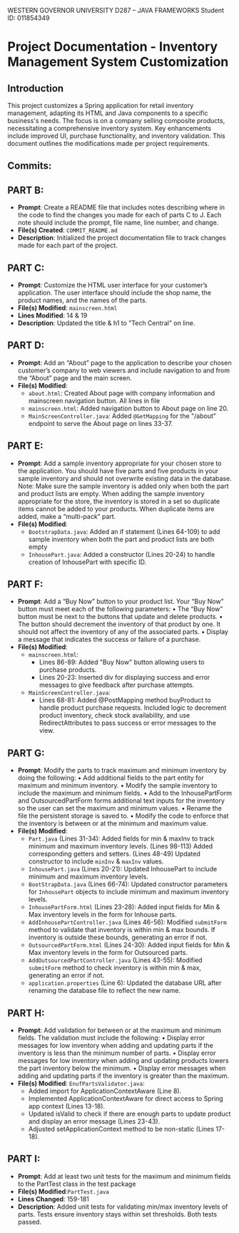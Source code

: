 WESTERN GOVERNOR UNIVERSITY
D287 – JAVA FRAMEWORKS
Student ID: 011854349

# Project Documentation - Inventory Management System Customization

## Introduction
This project customizes a Spring application for retail inventory management, adapting its HTML and Java components to a specific business's needs. The focus is on a company selling composite products, necessitating a comprehensive inventory system. Key enhancements include improved UI, purchase functionality, and inventory validation. This document outlines the modifications made per project requirements.


## Commits:

## PART B: 
- **Prompt**: Create a README file that includes notes describing where in the code to find the changes you made for each of parts C to J. Each note should include the prompt, file name, line number, and change.
- **File(s) Created**: `COMMIT_README.md`
- **Description**: Initialized the project documentation file to track changes made for each part of the project.

## PART C: 
- **Prompt**: Customize the HTML user interface for your customer’s application. The user interface should include the shop name, the product names, and the names of the parts.
- **File(s) Modified**: `mainscreen.html`
- **Lines Modified**: 14 & 19
- **Description**: Updated the title & h1 to "Tech Central" on line.

## PART D: 
- **Prompt**: Add an “About” page to the application to describe your chosen customer’s company to web viewers and include navigation to and from the “About” page and the main screen.
- **File(s) Modified**: 
  - `about.html`: Created About page with company information and mainscreen navigation button. All lines in file
  - `mainscreen.html`: Added navigation button to About page on line 20.
  - `MainScreenController.java`: Added `@GetMapping` for the "/about" endpoint to serve the About page on lines 33-37.

## PART E:
- **Prompt**: Add a sample inventory appropriate for your chosen store to the application. You should have five parts and five products in your sample inventory and should not overwrite existing data in the database.
Note: Make sure the sample inventory is added only when both the part and product lists are empty. When adding the sample inventory appropriate for the store, the inventory is stored in a set so duplicate items cannot be added to your products. When duplicate items are added, make a “multi-pack” part.
- **File(s) Modified**:
  - `BootstrapData.java`: Added an if statement (Lines 64-109) to add sample inventory when both the part and product lists are both empty
  - `InhousePart.java`: Added a constructor (Lines 20-24) to handle creation of InhousePart with specific ID.

## PART F:
- **Prompt**: Add a “Buy Now” button to your product list. Your “Buy Now” button must meet each of the following parameters:
  •  The “Buy Now” button must be next to the buttons that update and delete products.
  •  The button should decrement the inventory of that product by one. It should not affect the inventory of any of the associated parts.
  •  Display a message that indicates the success or failure of a purchase.
- **File(s) Modified**:
  - `mainscreen.html`:
    - Lines 86-89: Added "Buy Now" button allowing users to purchase products.
    - Lines 20-23: Inserted div for displaying success and error messages to give feedback after purchase attempts.
  - `MainScreenController.java`:
    - Lines 68-81: Added @PostMapping method buyProduct to handle product purchase requests. Included logic to decrement product inventory, check stock availability, and use RedirectAttributes to pass success or error messages to the view.

## PART G:
- **Prompt**: Modify the parts to track maximum and minimum inventory by doing the following:
  •  Add additional fields to the part entity for maximum and minimum inventory.
  •  Modify the sample inventory to include the maximum and minimum fields.
  •  Add to the InhousePartForm and OutsourcedPartForm forms additional text inputs for the inventory so the user can set the maximum and minimum values.
  •  Rename the file the persistent storage is saved to.
  •  Modify the code to enforce that the inventory is between or at the minimum and maximum value.
- **File(s) Modified**:
  - `Part.java` (Lines 31-34): Added fields for min & maxInv to track minimum and maximum inventory levels. (Lines 98-113) Added corresponding getters and setters. (Lines 48-49) Updated constructor to include `minInv` & `maxInv` values.
  - `InhousePart.java` (Lines 20-21): Updated InhousePart to include minimum and maximum inventory levels.
  - `BootStrapData.java` (Lines 66-74): Updated constructor parameters for `InhousePart` objects to include minimum and maximum inventory levels.
  - `InhousePartForm.html` (Lines 23-28): Added input fields for Min & Max inventory levels in the form for Inhouse parts.
  - `AddInhousePartController.java` (Lines 46-56): Modified `submitForm` method to validate that inventory is within min & max bounds. If inventory is outside these bounds, generating an error if not.
  - `OutsourcedPartForm.html` (Lines 24-30): Added input fields for Min & Max inventory levels in the form for Outsourced parts.
  - `AddOutsourcedPartController.java` (Lines 43-55): Modified `submitForm` method to check inventory is within min & max, generating an error if not.
  - `application.properties` (Line 6): Updated the database URL after renaming the database file to reflect the new name.

## PART H:
- **Prompt**: Add validation for between or at the maximum and minimum fields. The validation must include the following:
  •  Display error messages for low inventory when adding and updating parts if the inventory is less than the minimum number of parts.
  •  Display error messages for low inventory when adding and updating products lowers the part inventory below the minimum.
  •  Display error messages when adding and updating parts if the inventory is greater than the maximum.
- **File(s) Modified**: `EnufPartsValidator.java`:
  - Added import for ApplicationContextAware (Line 8).
  - Implemented ApplicationContextAware for direct access to Spring app context (Lines 13-18).
  - Updated isValid to check if there are enough parts to update product and display an error message (Lines 23-43).
  - Adjusted setApplicationContext method to be non-static (Lines 17-18).

## PART I:
- **Prompt**: Add at least two unit tests for the maximum and minimum fields to the PartTest class in the test package
- **File(s) Modified**:`PartTest.java`
- **Lines Changed**: 159-181
- **Description**: Added unit tests for validating min/max inventory levels of parts. Tests ensure inventory stays within set thresholds. Both tests passed.